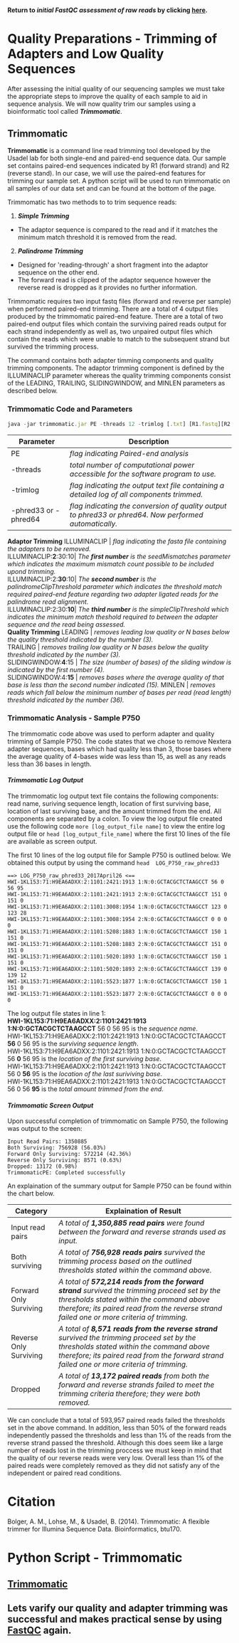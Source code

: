 #### Return to *initial FastQC assessment of raw reads* by clicking [here](https://github.com/rszymkiewicz/Comparison_of_Mappers/blob/master/3_Quality_Preparations_Inital_FastQC.md).  

# Quality Preparations - Trimming of Adapters and Low Quality Sequences

After assessing the initial quality of our sequencing samples we must take the appropriate steps to improve the quality of each sample to aid in sequence analysis. We will now quality trim our samples using a bioinformatic tool called ***Trimmomatic***.

## Trimmomatic
**Trimmomatic** is a command line read trimming tool developed by the Usadel lab for both single-end and paired-end sequence data. Our sample set contains paired-end sequences indicated by R1 (forward strand) and R2 (reverse stand). In our case, we will use the paired-end features for trimming our sample set. A python script will be used to run trimmomatic on all samples of our data set and can be found at the bottom of the page.

Trimmomatic has two methods to to trim sequence reads:  
1.  ***Simple Trimming*** 
- The adaptor sequence is compared to the read and if it matches the minimum match threshold it is removed from the read.
2.  ***Palindrome Trimming***
- Designed for 'reading-through' a short fragment into the adaptor sequence on the other end. 
- The forward read is clipped of the adaptor sequence however the reverse read is dropped as it provides no further information. 

Trimmomatic requires two input fastq files (forward and reverse per sample) when performed paired-end trimming. There are a total of 4 output files produced by the trimmomatic paired-end feature. There are a total of two paired-end output files which contain the surviving paired reads output for each strand independently as well as, two unpaired output files which contain the reads which were unable to match to the subsequent strand but survived the trimming process.  

The command contains both adapter timming components and quality trimming components. The adaptor trimming component is defined by the ILLUMINACLIP parameter whereas the quality trimming components consist of the LEADING, TRAILING, SLIDINGWINDOW, and MINLEN parameters as described below.  

### Trimmomatic Code and Parameters
```javascript
java -jar trimmomatic.jar PE -threads 12 -trimlog [.txt] [R1.fastq][R2.fastq] [forward_paired.fastq.gz][forward_unpaired.fastq.gz] [reverse_paired.fastq.gz][reverse_unpaired.fastq.gz] ILLUMINACLIP:/home/rachelle/bin/trimmomatic-master/adapters/NexteraPE-PE.fa:2:30:10 LEADING:3 TRAILING:3 SLIDINGWINDOW:4:15 MINLEN:36
```    


Parameter | Description  
----------|------------  
PE | *flag indicating Paired-end analysis*
-threads | *total number of computational power accessible for the software program to use.*  
-trimlog | *flag indicating the output text file containing a detailed log of all components trimmed.*  
-phred33 or -phred64 | *flag indicating the conversion of quality output to phred33 or phred64. Now performed automatically.*
**Adaptor Trimming**
ILLUMINACLIP | *flag indicating the fasta file containing the adapters to be removed.*  
ILLUMINACLIP:**2**:30:10| *The **first number** is the seedMismatches parameter which indicates the maximum mismatch count possible to be included upond trimming.*  
ILLUMINACLIP:2:**30**:10| *The **second number** is the palindromeClipThreshold parameter which indicates the threshold match required paired-end feature regarding two adapter ligated reads for the palindrome read alignment.*  
ILLUMINACLIP:2:30:**10**| *The **third number** is the simpleClipThreshold which indicates the minimum match theshold required to between the adapter sequence and the read being assessed.*  
**Quality Trimming**
LEADING | *removes leading low quality or N bases below the quality threshold indicated by the number (3).*  
TRAILING | *removes trailing low quality or N bases below the quality threshold indicated by the number (3).*  
SLIDINGWINDOW:**4**:15 |  *The size (number of bases) of the sliding window is indicated by the first number (4).*    
SLIDINGWINDOW:4:**15** |  *removes bases where the average quality of that base is less than the second number indicated (15).*
MINLEN | *removes reads which fall below the minimum number of bases per read (read length) threshold indicated by the number (36).*  

### Trimmomatic Analysis - Sample P750
The trimmomatic code above was used to perform adapter and quality trimming of Sample P750. The code states that we chose to remove Nextera adapter sequences, bases which had quality less than 3, those bases where the average quality of 4-bases wide was less than 15, as well as any reads less than 36 bases in length.  

#### *Trimmomatic Log Output*
The trimmomatic log output text file contains the following components: read name, suriving sequence length, location of first surviving base, location of last surviving base, and the amount trimmed from the end. All components are separated by a colon. To view the log output file created use the following code ```more [log_output_file name]``` to view the entire log output file or ```head [log_output_file_name]``` where the first 10 lines of the file are available as screen output.   

The first 10 lines of the log output file for Sample P750 is outlined below. We obtained this output by using the command ```head 
LOG_P750_raw_phred33```
```
==> LOG_P750_raw_phred33_2017April26 <==
HWI-1KL153:71:H9EA6ADXX:2:1101:2421:1913 1:N:0:GCTACGCTCTAAGCCT 56 0 56 95
HWI-1KL153:71:H9EA6ADXX:2:1101:2421:1913 2:N:0:GCTACGCTCTAAGCCT 151 0 151 0
HWI-1KL153:71:H9EA6ADXX:2:1101:3008:1954 1:N:0:GCTACGCTCTAAGCCT 123 0 123 28
HWI-1KL153:71:H9EA6ADXX:2:1101:3008:1954 2:N:0:GCTACGCTCTAAGCCT 0 0 0 0
HWI-1KL153:71:H9EA6ADXX:2:1101:5208:1883 1:N:0:GCTACGCTCTAAGCCT 150 1 151 0
HWI-1KL153:71:H9EA6ADXX:2:1101:5208:1883 2:N:0:GCTACGCTCTAAGCCT 151 0 151 0
HWI-1KL153:71:H9EA6ADXX:2:1101:5020:1893 1:N:0:GCTACGCTCTAAGCCT 150 1 151 0
HWI-1KL153:71:H9EA6ADXX:2:1101:5020:1893 2:N:0:GCTACGCTCTAAGCCT 139 0 139 12
HWI-1KL153:71:H9EA6ADXX:2:1101:5523:1877 1:N:0:GCTACGCTCTAAGCCT 150 1 151 0
HWI-1KL153:71:H9EA6ADXX:2:1101:5523:1877 2:N:0:GCTACGCTCTAAGCCT 0 0 0 0
```
The log output file states in line 1:  
**HWI-1KL153:71:H9EA6ADXX:2:1101:2421:1913 1:N:0:GCTACGCTCTAAGCCT** 56 0 56 95 is the *sequence name*.  
HWI-1KL153:71:H9EA6ADXX:2:1101:2421:1913 1:N:0:GCTACGCTCTAAGCCT **56** 0 56 95 is the *surviving sequence length*.  
HWI-1KL153:71:H9EA6ADXX:2:1101:2421:1913 1:N:0:GCTACGCTCTAAGCCT 56 **0** 56 95 is the *location of the first surviving base*.  
HWI-1KL153:71:H9EA6ADXX:2:1101:2421:1913 1:N:0:GCTACGCTCTAAGCCT 56 0 **56** 95 is the *location of the last suriviving base*.  
HWI-1KL153:71:H9EA6ADXX:2:1101:2421:1913 1:N:0:GCTACGCTCTAAGCCT 56 0 56 **95** is the *total amount trimmed from the end*.  

#### *Trimmomatic Screen Output*
Upon successful completion of trimmomatic on Sample P750, the following was output to the screen:  
```
Input Read Pairs: 1350885   
Both Surviving: 756928 (56.03%)   
Forward Only Surviving: 572214 (42.36%)   
Reverse Only Surviving: 8571 (0.63%)   
Dropped: 13172 (0.98%)  
TrimmomaticPE: Completed successfully  
```  
An explaination of the summary output for Sample P750 can be found within the chart below.  

Category | Explaination of Result  
---------|------------------------  
Input read pairs | *A total of **1,350,885 read pairs** were found between the forward and reverse strands used as input.*  
Both surviving | *A total of **756,928 reads pairs** survived the trimming process based on the outlined thresholds stated within the command above.*  
Forward Only Surviving | *A total of **572,214 reads from the forward strand** survived the trimming proceed set by the thresholds stated within the command above therefore; its paired read from the reverse strand failed one or more criteria of trimming.*  
Reverse Only Surviving | *A total of **8,571 reads from the reverse strand** survived the trimming proceed set by the thresholds stated within the command above therefore; its paired read from the forward strand failed one or more criteria of trimming.*  
Dropped | *A total of **13,172 paired reads** from both the forward and reverse strands failed to meet the trimming criteria therefore; they were both removed.*  

We can conclude that a total of 593,957 paired reads failed the thresholds set in the above command. In addition, less than 50% of the forward reads independently passed the thresholds and less than 1% of the reads from the reverse strand passed the threshold. Although this does seem like a large number of reads lost in the trimming proccess we must keep in mind that the quality of our reverse reads were very low. Overall less than 1% of the paired reads were completely removed as they did not satisfy any of the independent or paired read conditions.  

# Citation
Bolger, A. M., Lohse, M., & Usadel, B. (2014). Trimmomatic: A flexible trimmer for Illumina Sequence Data. Bioinformatics, btu170.

# Python Script - Trimmomatic
## [Trimmomatic](https://github.com/rszymkiewicz/Comparison_of_Mappers/blob/master/Trimmomatic.py)

## Lets varify our quality and adapter trimming was successful and makes practical sense by using [FastQC](https://github.com/rszymkiewicz/Comparison_of_Mappers/blob/master/5_Quality_Preparations_FastQC_CheckAfterTrimming.md) again.  
